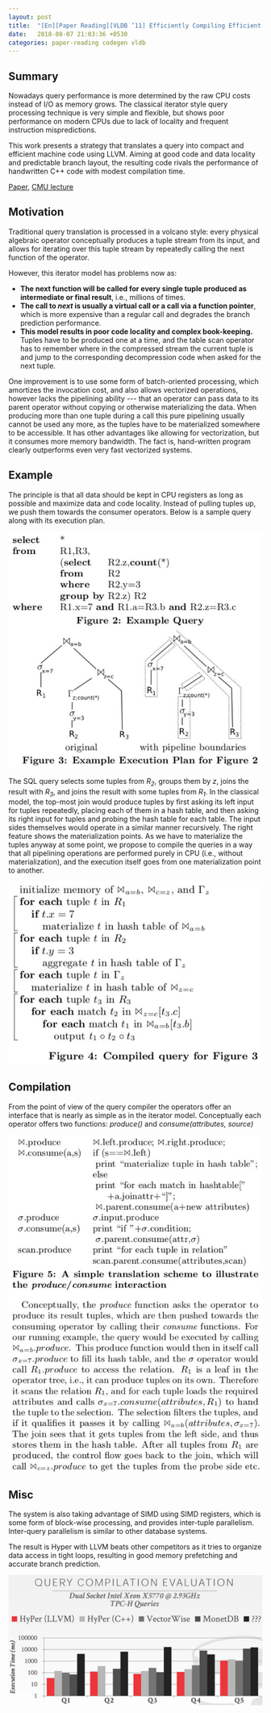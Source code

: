 ```yaml
---
layout: post
title:  "[En][Paper Reading][VLDB ’11] Efficiently Compiling Efficient Query Plans for Modern Hardware"
date:   2018-08-07 21:03:36 +0530
categories: paper-reading codegen vldb
---
```


## Summary
Nowadays query performance is more determined by the raw CPU costs instead of I/O as memory grows. The classical iterator style query processing technique is very simple and flexible, but shows poor performance on modern CPUs due to lack of locality and frequent instruction mispredictions.

This work presents a strategy that translates a query into compact and efficient machine code using LLVM. Aiming at good code and data locality and predictable branch layout, the resulting code rivals the performance of handwritten C++ code with modest compilation time.

[Paper](http://15721.courses.cs.cmu.edu/spring2018/papers/03-compilation/p539-neumann.pdf), [CMU lecture](https://www.youtube.com/watch?v=m7o9rw5HAA8&list=PLSE8ODhjZXjYplQRUlrgQKwIAV3es0U6t&index=3)

## Motivation
Traditional query translation is processed in a volcano style: every physical algebraic operator conceptually produces a tuple stream from its input, and allows for iterating over this tuple stream by repeatedly calling the next function of the operator.

However, this iterator model has problems now as:
- __The next function will be called for every single tuple produced as intermediate or final result__, i.e., millions of times.
- **The call to _next_ is usually a virtual call or a call via a function pointer**, which is more expensive than a regular call and degrades the branch prediction performance.
- **This model results in poor code locality and complex book-keeping.** Tuples have to be produced one at a time, and the table scan operator has to remember where in the compressed stream the current tuple is and jump to the corresponding decompression code when asked for the next tuple.

One improvement is to use some form of batch-oriented processing, which amortizes the invocation cost, and also allows vectorized operations, however lacks the pipelining ability --- that an operator can pass data to its parent operator without copying or otherwise materializing the data. When producing more than one tuple during a call this pure pipelining usually cannot be used any more, as the tuples have to be materialized somewhere to be accessible. It has other advantages like allowing for vectorization, but it consumes more memory bandwidth. The fact is, hand-written program clearly outperforms even very fast vectorized systems.

## Example
The principle is that all data should be kept in CPU registers as long as possible and maximize data and code locality. Instead of pulling tuples up, we push them towards the consumer operators. Below is a sample query along with its execution plan.

<p align="center">
  <img src="/assets/pictures/codegen/fig3.jpg">
</p>

The SQL query selects some tuples from *R<sub>2</sub>*, groups them by *z*, joins the result with *R<sub>3</sub>*, and joins the result with some tuples from *R<sub>1</sub>*. In the classical model, the top-most join would produce tuples by first asking its left input for tuples repeatedly, placing each of them in a hash table, and then asking its right input for tuples and probing the hash table for each table. The input sides themselves would operate in a similar manner recursively. The right feature shows the materialization points. As we have to materialize the tuples anyway at some point, we propose to compile the queries in a way that all pipelining operations are performed purely in CPU (i.e., without materialization), and the execution itself goes from one materialization point to another.

<p align="center">
  <img src="/assets/pictures/codegen/fig4.jpg">
</p>


## Compilation
From the point of view of the query compiler the operators offer an interface that is nearly as simple as in the iterator model. Conceptually each operator offers two functions: *produce()* and *consume(attributes, source)*

<p align="center">
  <img src="/assets/pictures/codegen/fig5.jpg">
</p>

## Misc
The system is also taking advantage of SIMD using SIMD registers, which is some form of block-wise processing, and provides inter-tuple parallelism. Inter-query parallelism is similar to other database systems.

The result is Hyper with LLVM beats other competitors as it tries to organize data access in tight loops, resulting in good memory prefetching and accurate branch prediction.

<p align="center">
  <img src="/assets/pictures/codegen/eval.jpg">
</p>
